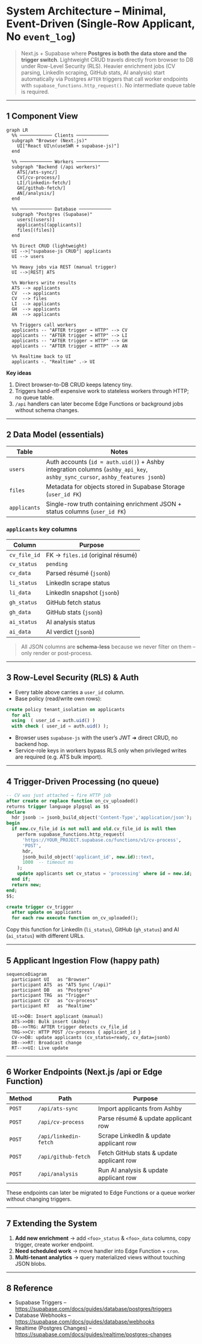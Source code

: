 # System Architecture – Minimal, Event-Driven (Single-Row Applicant, No `event_log`)

> Next.js + Supabase where **Postgres is both the data store and the trigger switch**.  Lightweight CRUD travels directly from browser to DB under Row-Level Security (RLS).  Heavier enrichment jobs (CV parsing, LinkedIn scraping, GitHub stats, AI analysis) start automatically via Postgres `AFTER` triggers that call worker endpoints with `supabase_functions.http_request()`.  No intermediate queue table is required.

---

## 1 Component View

```mermaid
graph LR
  %% ──────────── Clients ────────────
  subgraph "Browser (Next.js)"
    UI["React UI\n(useSWR + supabase-js)"]
  end

  %% ──────────── Workers ────────────
  subgraph "Backend (/api workers)"
    ATS[/ats-sync/]
    CV[/cv-process/]
    LI[/linkedin-fetch/]
    GH[/github-fetch/]
    AN[/analysis/]
  end

  %% ──────────── Database ────────────
  subgraph "Postgres (Supabase)"
    users[(users)]
    applicants[(applicants)]
    files[(files)]
  end

  %% Direct CRUD (lightweight)
  UI -->|"supabase-js CRUD"| applicants
  UI --> users

  %% Heavy jobs via REST (manual trigger)
  UI -->|REST| ATS

  %% Workers write results
  ATS --> applicants
  CV  --> applicants
  CV  --> files
  LI  --> applicants
  GH  --> applicants
  AN  --> applicants

  %% Triggers call workers
  applicants -- "AFTER trigger → HTTP" --> CV
  applicants -- "AFTER trigger → HTTP" --> LI
  applicants -- "AFTER trigger → HTTP" --> GH
  applicants -- "AFTER trigger → HTTP" --> AN

  %% Realtime back to UI
  applicants -. "Realtime" .-> UI
```

**Key ideas**
1. Direct browser-to-DB CRUD keeps latency tiny.
2. Triggers hand-off expensive work to stateless workers through HTTP; no queue table.
3. `/api` handlers can later become Edge Functions or background jobs without schema changes.

---

## 2 Data Model (essentials)

| Table | Notes |
|-------|-------|
| `users` | Auth accounts (`id = auth.uid()`) + Ashby integration columns (`ashby_api_key`, `ashby_sync_cursor`, `ashby_features jsonb`) |
| `files` | Metadata for objects stored in Supabase Storage (`user_id FK`) |
| `applicants` | Single-row truth containing enrichment JSON + status columns (`user_id FK`) |

### `applicants` key columns

| Column | Purpose |
|--------|---------|
| `cv_file_id` | FK → `files.id` (original résumé) |
| `cv_status`  | `pending` | `processing` | `ready` | `error` |
| `cv_data`    | Parsed résumé (`jsonb`) |
| `li_status`  | LinkedIn scrape status |
| `li_data`    | LinkedIn snapshot (`jsonb`) |
| `gh_status`  | GitHub fetch status |
| `gh_data`    | GitHub stats (`jsonb`) |
| `ai_status`  | AI analysis status |
| `ai_data`    | AI verdict (`jsonb`) |

> All JSON columns are **schema-less** because we never filter on them – only render or post-process.

---

## 3 Row-Level Security (RLS) & Auth

* Every table above carries a `user_id` column.
* Base policy (read/write own rows):

```sql
create policy tenant_isolation on applicants
  for all
  using  ( user_id = auth.uid() )
  with check ( user_id = auth.uid() );
```

* Browser uses `supabase-js` with the user’s JWT ➜ direct CRUD, no backend hop.
* Service-role keys in workers bypass RLS only when privileged writes are required (e.g. ATS bulk import).

---

## 4 Trigger-Driven Processing (no queue)

```sql
-- CV was just attached → fire HTTP job
after create or replace function on_cv_uploaded()
returns trigger language plpgsql as $$
declare
  hdr jsonb := jsonb_build_object('Content-Type','application/json');
begin
  if new.cv_file_id is not null and old.cv_file_id is null then
    perform supabase_functions.http_request(
      'https://YOUR_PROJECT.supabase.co/functions/v1/cv-process',
      'POST',
      hdr,
      jsonb_build_object('applicant_id', new.id)::text,
      1000  -- timeout ms
    );
    update applicants set cv_status = 'processing' where id = new.id;
  end if;
  return new;
end;
$$;

create trigger cv_trigger
  after update on applicants
  for each row execute function on_cv_uploaded();
```

Copy this function for LinkedIn (`li_status`), GitHub (`gh_status`) and AI (`ai_status`) with different URLs.

---

## 5 Applicant Ingestion Flow (happy path)

```mermaid
sequenceDiagram
  participant UI   as "Browser"
  participant ATS  as "ATS Sync (/api)"
  participant DB   as "Postgres"
  participant TRG  as "Trigger"
  participant CV   as "cv-process"
  participant RT   as "Realtime"

  UI->>DB: Insert applicant (manual)
  ATS->>DB: Bulk insert (Ashby)
  DB-->>TRG: AFTER trigger detects cv_file_id
  TRG->>CV: HTTP POST /cv-process { applicant_id }
  CV->>DB: update applicants (cv_status=ready, cv_data=jsonb)
  DB-->>RT: Broadcast change
  RT-->>UI: Live update
```

---

## 6 Worker Endpoints (Next.js /api or Edge Function)

| Method | Path | Purpose |
|--------|------|---------|
| `POST` | `/api/ats-sync` | Import applicants from Ashby |
| `POST` | `/api/cv-process` | Parse résumé & update applicant row |
| `POST` | `/api/linkedin-fetch` | Scrape LinkedIn & update applicant row |
| `POST` | `/api/github-fetch` | Fetch GitHub stats & update applicant row |
| `POST` | `/api/analysis` | Run AI analysis & update applicant row |

These endpoints can later be migrated to Edge Functions or a queue worker without changing triggers.

---

## 7 Extending the System

1. **Add new enrichment** → add `<foo>_status` & `<foo>_data` columns, copy trigger, create worker endpoint.
2. **Need scheduled work** → move handler into Edge Function + `cron`.
3. **Multi-tenant analytics** → query materialized views without touching JSON blobs.

---

## 8 Reference

* Supabase Triggers – <https://supabase.com/docs/guides/database/postgres/triggers>
* Database Webhooks – <https://supabase.com/docs/guides/database/webhooks>
* Realtime (Postgres Changes) – <https://supabase.com/docs/guides/realtime/postgres-changes>
